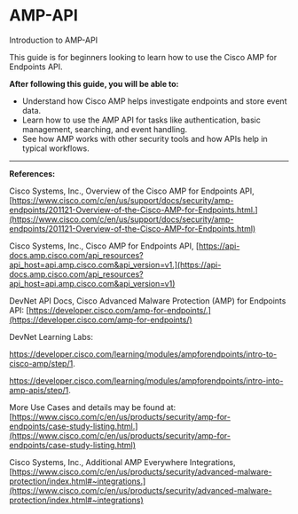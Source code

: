 # AMP-API
Introduction to AMP-API

This guide is for beginners looking to learn how to use the Cisco AMP for Endpoints API.


**After following this guide, you will be able to:**

- Understand how Cisco AMP helps investigate endpoints and store event data.
- Learn how to use the AMP API for tasks like authentication, basic management, searching, and event handling.
- See how AMP works with other security tools and how APIs help in typical workflows.

----------------------------------------------------------------------------------------------------------------------------------------------------------------------------

**References:**

Cisco Systems, Inc., Overview of the Cisco AMP for Endpoints API, [https://www.cisco.com/c/en/us/support/docs/security/amp-endpoints/201121-Overview-of-the-Cisco-AMP-for-Endpoints.html.](https://www.cisco.com/c/en/us/support/docs/security/amp-endpoints/201121-Overview-of-the-Cisco-AMP-for-Endpoints.html)

Cisco Systems, Inc., Cisco AMP for Endpoints API, [https://api-docs.amp.cisco.com/api_resources?api_host=api.amp.cisco.com&api_version=v1.](https://api-docs.amp.cisco.com/api_resources?api_host=api.amp.cisco.com&api_version=v1)

DevNet API Docs, Cisco Advanced Malware Protection (AMP) for Endpoints API: [https://developer.cisco.com/amp-for-endpoints/.](https://developer.cisco.com/amp-for-endpoints/)

DevNet Learning Labs:

https://developer.cisco.com/learning/modules/ampforendpoints/intro-to-cisco-amp/step/1.

https://developer.cisco.com/learning/modules/ampforendpoints/intro-into-amp-apis/step/1.

More Use Cases and details may be found at: [https://www.cisco.com/c/en/us/products/security/amp-for-endpoints/case-study-listing.html.](https://www.cisco.com/c/en/us/products/security/amp-for-endpoints/case-study-listing.html)

Cisco Systems, Inc., Additional AMP Everywhere Integrations, [https://www.cisco.com/c/en/us/products/security/advanced-malware-protection/index.html#~integrations.](https://www.cisco.com/c/en/us/products/security/advanced-malware-protection/index.html#~integrations)
